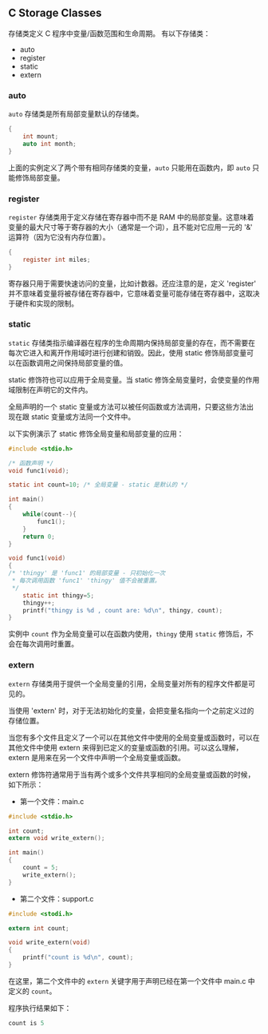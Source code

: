 ## C Storage Classes

存储类定义 C 程序中变量/函数范围和生命周期。
有以下存储类：
+ auto
+ register
+ static
+ extern

### auto

`auto` 存储类是所有局部变量默认的存储类。

```c
{
    int mount;
    auto int month;
}
```

上面的实例定义了两个带有相同存储类的变量，`auto` 只能用在函数内，即 `auto` 只能修饰局部变量。

### register

`register` 存储类用于定义存储在寄存器中而不是 RAM 中的局部变量。这意味着变量的最大尺寸等于寄存器的大小（通常是一个词），且不能对它应用一元的 '&' 运算符（因为它没有内存位置）。

```C
{
    register int miles;
}
```
寄存器只用于需要快速访问的变量，比如计数器。还应注意的是，定义 'register' 并不意味着变量将被存储在寄存器中，它意味着变量可能存储在寄存器中，这取决于硬件和实现的限制。

### static

`static` 存储类指示编译器在程序的生命周期内保持局部变量的存在，而不需要在每次它进入和离开作用域时进行创建和销毁。因此，使用 static 修饰局部变量可以在函数调用之间保持局部变量的值。

static 修饰符也可以应用于全局变量。当 static 修饰全局变量时，会使变量的作用域限制在声明它的文件内。

全局声明的一个 static 变量或方法可以被任何函数或方法调用，只要这些方法出现在跟 static 变量或方法同一个文件中。

以下实例演示了 static 修饰全局变量和局部变量的应用：
```C
#include <stdio.h>

/* 函数声明 */
void func1(void);

static int count=10; /* 全局变量 - static 是默认的 */

int main()
{
    while(count--){
        func1();
    }
    return 0;
}

void func1(void)
{
/* 'thingy' 是 'func1' 的局部变量 - 只初始化一次
 * 每次调用函数 'func1' 'thingy' 值不会被重置。
 */     
    static int thingy=5;
    thingy++;
    printf("thingy is %d , count are: %d\n", thingy, count);
}
```

实例中 `count` 作为全局变量可以在函数内使用，`thingy` 使用 `static` 修饰后，不会在每次调用时重置。

### extern 

`extern` 存储类用于提供一个全局变量的引用，全局变量对所有的程序文件都是可见的。

当使用 'extern' 时，对于无法初始化的变量，会把变量名指向一个之前定义过的存储位置。

当您有多个文件且定义了一个可以在其他文件中使用的全局变量或函数时，可以在其他文件中使用 extern 来得到已定义的变量或函数的引用。可以这么理解，extern 是用来在另一个文件中声明一个全局变量或函数。

extern 修饰符通常用于当有两个或多个文件共享相同的全局变量或函数的时候，如下所示：
+ 第一个文件：main.c
```c
#include <stdio.h>

int count;
extern void write_extern();

int main()
{
    count = 5;
    write_extern();
}
```

+ 第二个文件：support.c
```c
#include <stodi.h>

extern int count;

void write_extern(void)
{
    printf("count is %d\n", count);
}
```
在这里，第二个文件中的 `extern` 关键字用于声明已经在第一个文件中 main.c 中定义的 `count`。

程序执行结果如下：
```c
count is 5
```